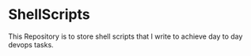 # ShellScripts
This Repository  is to store shell scripts that I write to achieve day to day devops tasks.
